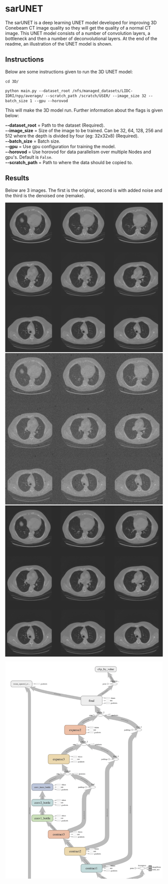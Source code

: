 # sarUNET
The sarUNET is a deep learning UNET model developed for improving 3D Conebeam CT image quality so they will get the quality of a normal CT image. This UNET model consists of a number of convolution layers, a bottleneck and then a number of deconvolutional layers. At the end of the readme, an illustration of the UNET model is shown.

## Instructions
Below are some instructions given to run the 3D UNET model:

```
cd 3D/
```

```
python main.py --dataset_root /nfs/managed_datasets/LIDC-IDRI/npy/average/ --scratch_path /scratch/USER/ --image_size 32 --batch_size 1 --gpu --horovod
```

This will make the 3D model run. Further information about the flags is given below:

**--dataset_root** = Path to the dataset (Required).  
**--image_size** = Size of the image to be trained. Can be 32, 64, 128, 256 and 512 where the depth is divided by four (eg: 32x32x8) (Required).  
**--batch_size** = Batch size.  
**--gpu** = Use gpu configuration for training the model.  
**--horovod** = Use horovod for data parallelism over multiple Nodes and gpu's. Default is ```False```.      
**--scratch_path** = Path to where the data should be copied to.  

## Results
Below are 3 images. The first is the original, second is with added noise and the third is the denoised one (remake). 

![Image of UNET model](https://github.com/JoelRuhe/sarUNET/blob/master/images/results/original.png)
![Image of UNET model](https://github.com/JoelRuhe/sarUNET/blob/master/images/results/noise.png)
![Image of UNET model](https://github.com/JoelRuhe/sarUNET/blob/master/images/results/remake.png)


![Image of UNET model](https://github.com/JoelRuhe/sarUNET/blob/master/images/UNET%20model.png)
